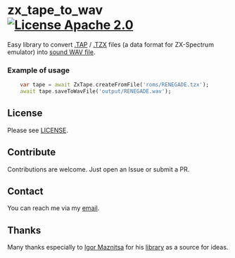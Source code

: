 # zx_tape_to_wav  [![License Apache 2.0](https://img.shields.io/badge/license-Apache%20License%202.0-green.svg)](http://www.apache.org/licenses/LICENSE-2.0)

Easy library to convert [.TAP](http://fileformats.archiveteam.org/wiki/TAP_(ZX_Spectrum)) / [.TZX](http://fileformats.archiveteam.org/wiki/TZX) files (a data format for ZX-Spectrum emulator) into [sound WAV file](https://en.wikipedia.org/wiki/WAV).

### Example of usage
```dart
    var tape = await ZxTape.createFromFile('roms/RENEGADE.tzx');
    await tape.saveToWavFile('output/RENEGADE.wav');
```

## License
Please see [LICENSE](LICENSE).

## Contribute
Contributions are welcome. Just open an Issue or submit a PR. 

## Contact
You can reach me via my [email](mailto://semack@gmail.com).

## Thanks
Many thanks especially to [Igor Maznitsa](https://github.com/raydac) for his [library](https://github.com/raydac/zxtap-to-wav) as a source for ideas.



